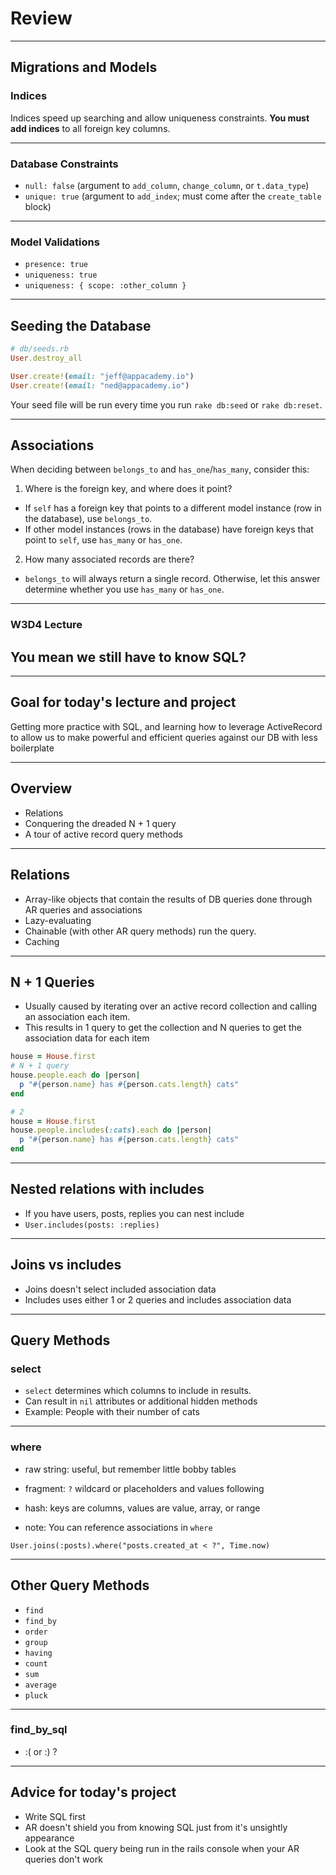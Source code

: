 # Review
---

## Migrations and Models

### Indices

Indices speed up searching and allow uniqueness constraints. **You must
add indices** to all foreign key columns.

---

### Database Constraints

- `null: false` (argument to `add_column`, `change_column`, or
  `t.data_type`)
- `unique: true` (argument to `add_index`; must come after the
  `create_table` block)
---

### Model Validations

- `presence: true`
- `uniqueness: true`
- `uniqueness: { scope: :other_column }`

---

## Seeding the Database

```rb
# db/seeds.rb
User.destroy_all

User.create!(email: "jeff@appacademy.io")
User.create!(email: "ned@appacademy.io")
```

Your seed file will be run every time you run `rake db:seed` or `rake
db:reset`.

---

## Associations

When deciding between `belongs_to` and `has_one`/`has_many`, consider
this:

1. Where is the foreign key, and where does it point?
  - If `self` has a foreign key that points to a different model
    instance (row in the database), use `belongs_to`.
  - If other model instances (rows in the database) have foreign keys
    that point to `self`, use `has_many` or `has_one`.
2. How many associated records are there?
  - `belongs_to` will always return a single record. Otherwise, let this
    answer determine whether you use `has_many` or `has_one`.

---

### W3D4 Lecture ###
## You mean we still have to know SQL? ##

---

## Goal for today's lecture and project ##
Getting more practice with SQL, and learning how to leverage ActiveRecord to
allow us to make powerful and efficient queries against our DB with less
boilerplate


---

## Overview ##
* Relations
* Conquering the dreaded N + 1 query
* A tour of active record query methods

---

## Relations ##
* Array-like objects that contain the results of DB queries done through AR
  queries and associations
* Lazy-evaluating
* Chainable (with other AR query methods)
run the query.
* Caching

---

## N + 1 Queries ##
* Usually caused by iterating over an active record collection and calling an
  association each item.
* This results in 1 query to get the collection and N queries to get the
  association data for each item

```rb
house = House.first
# N + 1 query
house.people.each do |person| 
  p "#{person.name} has #{person.cats.length} cats"
end

# 2
house = House.first
house.people.includes(:cats).each do |person| 
  p "#{person.name} has #{person.cats.length} cats"
end
```

---

## Nested relations with includes ##
* If you have users, posts, replies you can nest include
* `User.includes(posts: :replies)`

---

## Joins vs includes ##
* Joins doesn't select included association data
* Includes uses either 1 or 2 queries and includes association data

---

## Query Methods ##
### select ###
* `select` determines which columns to include in results.
* Can result in `nil` attributes or additional hidden methods
* Example: People with their number of cats

---

### where ###
* raw string: useful, but remember little bobby tables
* fragment: `?` wildcard or placeholders and values following
* hash: keys are columns, values are value, array, or range

* note: You can reference associations in `where`
```
User.joins(:posts).where("posts.created_at < ?", Time.now)
```
---
## Other Query Methods

- `find`
- `find_by`
- `order`
- `group`
- `having`
- `count`
- `sum`
- `average`
- `pluck`
---

### find_by_sql ###
* :( or :) ?

---
## Advice for today's project ##
* Write SQL first
* AR doesn't shield you from knowing SQL just from it's unsightly appearance
* Look at the SQL query being run in the rails console when your AR queries 
don't work


